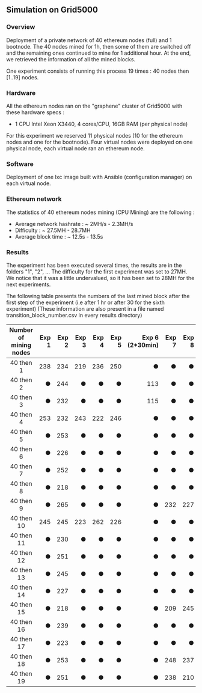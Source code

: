 ## Simulation on Grid5000

### Overview

Deployment of a private network of 40 ethereum nodes (full) and 1 bootnode. The 40 nodes mined for 1h, then some of them are switched off and the remaining ones continued to mine for 1 additional hour.
At the end, we retrieved the information of all the mined blocks.

One experiment consists of running this process 19 times : 40 nodes then [1..19] nodes.


### Hardware

All the ethereum nodes ran on the "graphene" cluster of Grid5000 with these hardware specs :
  - 1 CPU Intel Xeon X3440, 4 cores/CPU, 16GB RAM (per physical node)

For this experiment we reserved 11 physical nodes (10 for the ethereum nodes and one for the bootnode). Four virtual nodes were deployed on one physical node, each virtual node ran an ethereum node.

### Software

Deployment of one lxc image built with Ansible (configuration manager) on each virtual node.

### Ethereum network

The statistics of 40 ethereum nodes mining (CPU Mining) are the following :

* Average network hashrate : ~ 2MH/s - 2.3MH/s
* Difficulty : ~ 27.5MH - 28.7MH
* Average block time : ~ 12.5s - 13.5s

### Results

The experiment has been executed several times, the results are in the folders "1", "2", ...
The difficulty for the first experiment was set to 27MH. We notice that it was a little undervalued, so it has been set to 28MH for the next experiments.

The following table presents the numbers of the last mined block after the first step of the experiment (i.e after 1 hr or after 30 for the sixth experiment)
(These information are also present in a file named transition_block_number.csv in every results directory)


| Number of mining nodes | Exp 1 | Exp 2 | Exp 3 | Exp 4 | Exp 5 | Exp 6 (2*30min) | Exp 7 | Exp 8 | Exp 9 | Exp 10 |
|:----------------------:|------:|------:|------:|------:|------:|----------------:|------:|------:|------:|-------:|
|       40 then 1        |   238 |   234 |   219 |   236 |   250 |               ● |     ● |     ● |     ● |      ● |
|       40 then 2        |     ● |   244 |     ● |     ● |     ● |             113 |     ● |     ● |     ● |      ● |
|       40 then 3        |     ● |   232 |     ● |     ● |     ● |             115 |     ● |     ● |     ● |      ● |
|       40 then 4        |   253 |   232 |   243 |   222 |   246 |               ● |     ● |     ● |     ● |      ● |
|       40 then 5        |     ● |   253 |     ● |     ● |     ● |               ● |     ● |     ● |   234 |    245 |
|       40 then 6        |     ● |   226 |     ● |     ● |     ● |               ● |     ● |     ● |   230 |    223 |
|       40 then 7        |     ● |   252 |     ● |     ● |     ● |               ● |     ● |     ● |   232 |    242 |
|       40 then 8        |     ● |   218 |     ● |     ● |     ● |               ● |     ● |     ● |   235 |      ● |
|       40 then 9        |     ● |   265 |     ● |     ● |     ● |               ● |   232 |   227 |     ● |      ● |
|       40 then 10       |   245 |   245 |   223 |   262 |   226 |               ● |     ● |     ● |     ● |      ● |
|       40 then 11       |     ● |   230 |     ● |     ● |     ● |               ● |     ● |     ● |   246 |      ● |
|       40 then 12       |     ● |   251 |     ● |     ● |     ● |               ● |     ● |     ● |   231 |      ● |
|       40 then 13       |     ● |   245 |     ● |     ● |     ● |               ● |     ● |     ● |   229 |      ● |
|       40 then 14       |     ● |   227 |     ● |     ● |     ● |               ● |     ● |     ● |   262 |      ● |
|       40 then 15       |     ● |   218 |     ● |     ● |     ● |               ● |   209 |   245 |     ● |      ● |
|       40 then 16       |     ● |   239 |     ● |     ● |     ● |               ● |     ● |     ● |   217 |      ● |
|       40 then 17       |     ● |   223 |     ● |     ● |     ● |               ● |     ● |     ● |   218 |      ● |
|       40 then 18       |     ● |   253 |     ● |     ● |     ● |               ● |   248 |   237 |     ● |      ● |
|       40 then 19       |     ● |   251 |     ● |     ● |     ● |               ● |   238 |   210 |     ● |      ● |
